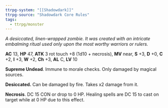 ```yaml
---
ttrpg-system: "[[Shadowdark]]"
ttrpg-source: "Shadowdark Core Rules"
tags:
  - ttrpg/monster
---
```


_A desiccated, linen-wrapped zombie. It was created with an intricate embalming ritual used only upon the most worthy warriors or rulers._

**AC** 13, **HP** 47, **ATK** 3 rot touch +8 (1d10 + necrosis), **MV** near, **S** +3, **D** +0, **C** +2, **I** +3, **W** +2, **Ch** +3, **AL** C, **LV** 10

**Supreme Undead**. Immune to morale checks. Only damaged by magical sources. 

**Desiccated.** Can be damaged by fire. Takes x2 damage from it. 

**Necrosis**. DC 15 CON or drop to 0 HP. Healing spells are DC 15 to cast on target while at 0 HP due to this effect.

